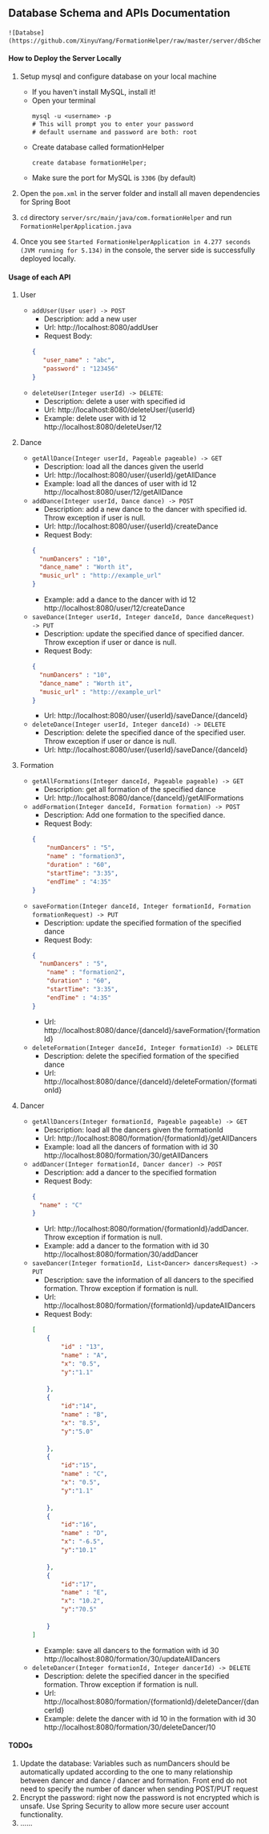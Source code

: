 ## Database Schema and APIs Documentation
    ![Databse](https://github.com/XinyuYang/FormationHelper/raw/master/server/dbSchema.png)
#### How to Deploy the Server Locally
1. Setup mysql and configure database on your local machine
    - If you haven't install MySQL, install it!
    - Open your terminal
        ```
        mysql -u <username> -p
        # This will prompt you to enter your password
        # default username and password are both: root
        ```
    - Create database called formationHelper
        ```
        create database formationHelper;
        ```
    - Make sure the port for MySQL is ```3306``` (by default)

2. Open the ```pom.xml```  in the server folder and install all maven dependencies for Spring Boot

3. ```cd``` directory ```server/src/main/java/com.formationHelper``` and run ```FormationHelperApplication.java```

4. Once you see ```Started FormationHelperApplication in 4.277 seconds (JVM running for 5.134)``` in the console, the server side is successfully deployed locally.

#### Usage of each API

1. User
    - ```addUser(User user) -> POST```
        - Description: add a new user
        - Url: http://localhost:8080/addUser
        - Request Body:
        ```json 
        {
           "user_name" : "abc",
           "password" : "123456"
        }
        ```
    - ```deleteUser(Integer userId) -> DELETE```: 
        - Description: delete a user with specified id
        - Url: http://localhost:8080/deleteUser/{userId}
        - Example: delete user with id 12
        http://localhost:8080/deleteUser/12

2. Dance
    - ```getAllDance(Integer userId, Pageable pageable) -> GET```
        - Description: load all the dances given the userId
        - Url: http://localhost:8080/user/{userId}/getAllDance
        - Example: load all the dances of user with id 12
        http://localhost:8080/user/12/getAllDance
    - ```addDance(Integer userId, Dance dance) -> POST```
        - Description: add a new dance to the dancer with specified id. Throw exception if user is null.
        - Url: http://localhost:8080/user/{userId}/createDance
        - Request Body:
        ```json
        {
          "numDancers" : "10",
          "dance_name" : "Worth it",
          "music_url" : "http://example_url"
        }
        ```
        - Example: add a dance to the dancer with id 12
        http://localhost:8080/user/12/createDance
    - ```saveDance(Integer userId, Integer danceId, Dance danceRequest) -> PUT```
        - Description: update the specified dance of specified dancer. Throw exception if user or dance is null.
        - Request Body:
        ```json
        {
          "numDancers" : "10",
          "dance_name" : "Worth it",
          "music_url" : "http://example_url"
        }
        ```
        - Url: http://localhost:8080/user/{userId}/saveDance/{danceId}
    - ```deleteDance(Integer userId, Integer danceId) -> DELETE```
        - Description: delete the specified dance of the specified user. Throw exception if user or dance is null.
        - Url: http://localhost:8080/user/{userId}/saveDance/{danceId}  

3. Formation
    - ```getAllFormations(Integer danceId, Pageable pageable) -> GET```
        - Description: get all formation of the specified dance
        - Url: http://localhost:8080/dance/{danceId}/getAllFormations
    - ```addFormation(Integer danceId, Formation formation) -> POST```
        - Description: Add one formation to the specified dance.
        - Request Body:
        ```json
        {
            "numDancers" : "5",
            "name" : "formation3",
            "duration" : "60",
            "startTime": "3:35",
            "endTime" : "4:35"
        }
        ```
    - ```saveFormation(Integer danceId, Integer formationId, Formation formationRequest) -> PUT```
        - Description: update the specified formation of the specified dance
        - Request Body:
        ```json
        {
          "numDancers" : "5",
            "name" : "formation2",
            "duration" : "60",
            "startTime": "3:35",
            "endTime" : "4:35"
        }
        ```
        - Url: http://localhost:8080/dance/{danceId}/saveFormation/{formationId}
    - ```deleteFormation(Integer danceId, Integer formationId) -> DELETE```
        - Description: delete the specified formation of the specified dance
        - Url: http://localhost:8080/dance/{danceId}/deleteFormation/{formationId}
        
4. Dancer
    - ```getAllDancers(Integer formationId, Pageable pageable) -> GET```
        - Description: load all the dancers given the formationId
        - Url: http://localhost:8080/formation/{formationId}/getAllDancers
        - Example: load all the dancers of formation with id 30
        http://localhost:8080/formation/30/getAllDancers
    - ```addDancer(Integer formationId, Dancer dancer) -> POST```
        - Description: add a dancer to the specified formation
        - Request Body:
        ```json
        {
          "name" : "C"
        }
        ```
        - Url: http://localhost:8080/formation/{formationId}/addDancer. Throw exception if formation is null.
        - Example: add a dancer to the formation with id 30
        http://localhost:8080/formation/30/addDancer
    - ```saveDancer(Integer formationId, List<Dancer> dancersRequest) -> PUT```
        - Description: save the information of all dancers to the specified formation. Throw exception if formation is null.
        - Url: http://localhost:8080/formation/{formationId}/updateAllDancers
        - Request Body:
        ```json
        [
            {
                "id" : "13",
                "name" : "A",
                "x": "0.5",
                "y":"1.1"
                
            },
            {
                "id":"14",
                "name" : "B",
                "x": "8.5",
                "y":"5.0"
                
            },
            {
                "id":"15",
                "name" : "C",
                "x": "0.5",
                "y":"1.1"
                
            },
            {
                "id":"16",
                "name" : "D",
                "x": "-6.5",
                "y":"10.1"
                
            },
            {
                "id":"17",
                "name" : "E",
                "x": "10.2",
                "y":"70.5"
                
            }
        ]
        ```
        - Example: save all dancers to the formation with id 30
        http://localhost:8080/formation/30/updateAllDancers
    - ```deleteDancer(Integer formationId, Integer dancerId) -> DELETE```
        - Description: delete the specified dancer in the specified formation. Throw exception if formation is null.
        - Url: http://localhost:8080/formation/{formationId}/deleteDancer/{dancerId}
        - Example: delete the dancer with id 10 in the formation with id 30
        http://localhost:8080/formation/30/deleteDancer/10


#### TODOs

1. Update the database:
    Variables such as numDancers should be automatically updated according to the one to many relationship between dancer and dance / dancer and formation. Front end do not need to specify the number of dancer when sending POST/PUT request
2. Encrypt the password:
    right now the password is not encrypted which is unsafe. Use Spring Security to allow more secure user account functionality.
3. ......
